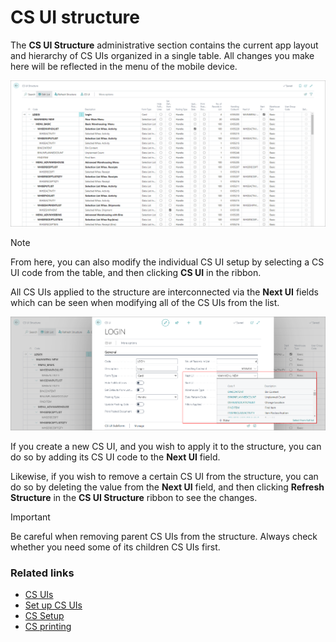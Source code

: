 # CS UI structure

The **CS UI Structure** administrative section contains the current app layout and hierarchy of CS UIs organized in a single table. All changes you make here will be reflected in the menu of the mobile device.

![CS UI structure](../images/wms_cs_ui_structure.PNG)

> [!Note]
> From here, you can also modify the individual CS UI setup by selecting a CS UI code from the table, and then clicking **CS UI** in the ribbon. 

All CS UIs applied to the structure are interconnected via the **Next UI** fields which can be seen when modifying all of the CS UIs from the list.

![CS UI Next UI](../images/wms_cs_ui_next_ui.PNG)

If you create a new CS UI, and you wish to apply it to the structure, you can do so by adding its CS UI code to the **Next UI** field.

Likewise, if you wish to remove a certain CS UI from the structure, you can do so by deleting the value from the **Next UI** field, and then clicking **Refresh Structure** in the **CS UI Structure** ribbon to see the changes.

> [!Important]
> Be careful when removing parent CS UIs from the structure. Always check whether you need some of its children CS UIs first.

### Related links

- [CS UIs](cs-uis.md)
- [Set up CS UIs](../howto/set-up-cs-uis.md)
- [CS Setup](cs-setup.md)
- [CS printing](cs-printing.md)